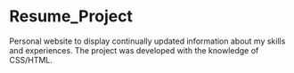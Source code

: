 # Resume_Project

Personal website to display continually updated information about my skills and experiences. The project was developed with the knowledge of CSS/HTML.
